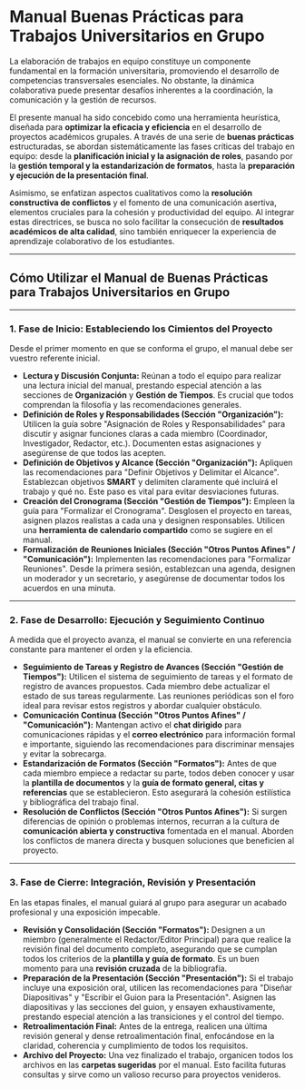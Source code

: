 # Manual Buenas Prácticas para Trabajos Universitarios en Grupo

La elaboración de trabajos en equipo constituye un componente fundamental en la formación universitaria, promoviendo el desarrollo de competencias transversales esenciales. No obstante, la dinámica colaborativa puede presentar desafíos inherentes a la coordinación, la comunicación y la gestión de recursos.

El presente manual ha sido concebido como una herramienta heurística, diseñada para **optimizar la eficacia y eficiencia** en el desarrollo de proyectos académicos grupales. A través de una serie de **buenas prácticas** estructuradas, se abordan sistemáticamente las fases críticas del trabajo en equipo: desde la **planificación inicial y la asignación de roles**, pasando por la **gestión temporal y la estandarización de formatos**, hasta la **preparación y ejecución de la presentación final**.

Asimismo, se enfatizan aspectos cualitativos como la **resolución constructiva de conflictos** y el fomento de una comunicación asertiva, elementos cruciales para la cohesión y productividad del equipo. Al integrar estas directrices, se busca no solo facilitar la consecución de **resultados académicos de alta calidad**, sino también enriquecer la experiencia de aprendizaje colaborativo de los estudiantes.

---
## Cómo Utilizar el Manual de Buenas Prácticas para Trabajos Universitarios en Grupo

---
### 1. Fase de Inicio: Estableciendo los Cimientos del Proyecto

Desde el primer momento en que se conforma el grupo, el manual debe ser vuestro referente inicial.

* **Lectura y Discusión Conjunta:** Reúnan a todo el equipo para realizar una lectura inicial del manual, prestando especial atención a las secciones de **Organización** y **Gestión de Tiempos**. Es crucial que todos comprendan la filosofía y las recomendaciones generales.
* **Definición de Roles y Responsabilidades (Sección "Organización"):** Utilicen la guía sobre "Asignación de Roles y Responsabilidades" para discutir y asignar funciones claras a cada miembro (Coordinador, Investigador, Redactor, etc.). Documenten estas asignaciones y asegúrense de que todos las acepten.
* **Definición de Objetivos y Alcance (Sección "Organización"):** Apliquen las recomendaciones para "Definir Objetivos y Delimitar el Alcance". Establezcan objetivos **SMART** y delimiten claramente qué incluirá el trabajo y qué no. Este paso es vital para evitar desviaciones futuras.
* **Creación del Cronograma (Sección "Gestión de Tiempos"):** Empleen la guía para "Formalizar el Cronograma". Desglosen el proyecto en tareas, asignen plazos realistas a cada una y designen responsables. Utilicen una **herramienta de calendario compartido** como se sugiere en el manual.
* **Formalización de Reuniones Iniciales (Sección "Otros Puntos Afines" / "Comunicación"):** Implementen las recomendaciones para "Formalizar Reuniones". Desde la primera sesión, establezcan una agenda, designen un moderador y un secretario, y asegúrense de documentar todos los acuerdos en una minuta.

---
### 2. Fase de Desarrollo: Ejecución y Seguimiento Continuo

A medida que el proyecto avanza, el manual se convierte en una referencia constante para mantener el orden y la eficiencia.

* **Seguimiento de Tareas y Registro de Avances (Sección "Gestión de Tiempos"):** Utilicen el sistema de seguimiento de tareas y el formato de registro de avances propuestos. Cada miembro debe actualizar el estado de sus tareas regularmente. Las reuniones periódicas son el foro ideal para revisar estos registros y abordar cualquier obstáculo.
* **Comunicación Continua (Sección "Otros Puntos Afines" / "Comunicación"):** Mantengan activo el **chat dirigido** para comunicaciones rápidas y el **correo electrónico** para información formal e importante, siguiendo las recomendaciones para discriminar mensajes y evitar la sobrecarga.
* **Estandarización de Formatos (Sección "Formatos"):** Antes de que cada miembro empiece a redactar su parte, todos deben conocer y usar la **plantilla de documentos** y la **guía de formato general, citas y referencias** que se establecieron. Esto asegurará la cohesión estilística y bibliográfica del trabajo final.
* **Resolución de Conflictos (Sección "Otros Puntos Afines"):** Si surgen diferencias de opinión o problemas internos, recurran a la cultura de **comunicación abierta y constructiva** fomentada en el manual. Aborden los conflictos de manera directa y busquen soluciones que beneficien al proyecto.

---
### 3. Fase de Cierre: Integración, Revisión y Presentación

En las etapas finales, el manual guiará al grupo para asegurar un acabado profesional y una exposición impecable.

* **Revisión y Consolidación (Sección "Formatos"):** Designen a un miembro (generalmente el Redactor/Editor Principal) para que realice la revisión final del documento completo, asegurando que se cumplan todos los criterios de la **plantilla y guía de formato**. Es un buen momento para una **revisión cruzada** de la bibliografía.
* **Preparación de la Presentación (Sección "Presentación"):** Si el trabajo incluye una exposición oral, utilicen las recomendaciones para "Diseñar Diapositivas" y "Escribir el Guion para la Presentación". Asignen las diapositivas y las secciones del guion, y ensayen exhaustivamente, prestando especial atención a las transiciones y el control del tiempo.
* **Retroalimentación Final:** Antes de la entrega, realicen una última revisión general y dense retroalimentación final, enfocándose en la claridad, coherencia y cumplimiento de todos los requisitos.
* **Archivo del Proyecto:** Una vez finalizado el trabajo, organicen todos los archivos en las **carpetas sugeridas** por el manual. Esto facilita futuras consultas y sirve como un valioso recurso para proyectos venideros.
